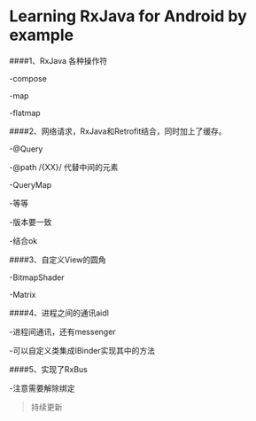 Learning RxJava for Android by example
==============

####1、RxJava 各种操作符

-compose

-map

-flatmap


####2、网络请求，RxJava和Retrofit结合，同时加上了缓存。

-@Query

-@path /{XX}/  代替中间的元素

-QueryMap

-等等

-版本要一致

-结合ok

####3、自定义View的圆角

-BitmapShader

-Matrix

####4、进程之间的通讯aidl

-进程间通讯，还有messenger

-可以自定义类集成IBinder实现其中的方法

####5、实现了RxBus

-注意需要解除绑定
>持续更新
